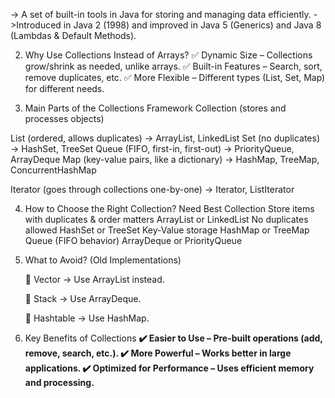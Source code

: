 -> A set of built-in tools in Java for storing and managing data efficiently.
->Introduced in Java 2 (1998) and improved in Java 5 (Generics) and Java 8 (Lambdas & Default Methods).

2. Why Use Collections Instead of Arrays?
   ✅ Dynamic Size – Collections grow/shrink as needed, unlike arrays.
   ✅ Built-in Features – Search, sort, remove duplicates, etc.
   ✅ More Flexible – Different types (List, Set, Map) for different needs.

3. Main Parts of the Collections Framework
   Collection (stores and processes objects)

List (ordered, allows duplicates) → ArrayList, LinkedList
Set (no duplicates) → HashSet, TreeSet
Queue (FIFO, first-in, first-out) → PriorityQueue, ArrayDeque
Map (key-value pairs, like a dictionary) → HashMap, TreeMap, ConcurrentHashMap

Iterator (goes through collections one-by-one) → Iterator, ListIterator

4. How to Choose the Right Collection?
   Need Best Collection
   Store items with duplicates & order matters ArrayList or LinkedList
   No duplicates allowed HashSet or TreeSet
   Key-Value storage HashMap or TreeMap
   Queue (FIFO behavior) ArrayDeque or PriorityQueue
5. What to Avoid? (Old Implementations)

   🚫 Vector → Use ArrayList instead.

   🚫 Stack → Use ArrayDeque.

   🚫 Hashtable → Use HashMap.

6. Key Benefits of Collections
   <b>
   ✔️ Easier to Use – Pre-built operations (add, remove, search, etc.).
   ✔️ More Powerful – Works better in large applications.
   ✔️ Optimized for Performance – Uses efficient memory and processing.
